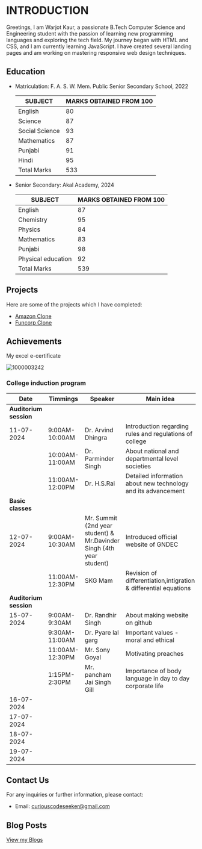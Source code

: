 # INTRODUCTION
Greetings, I am Warjot Kaur, a passionate B.Tech Computer Science and Engineering student with the passion of learning new programming languages and exploring the tech field. My journey began with HTML and CSS, and I am currently learning JavaScript. I have created several landing pages and am working on mastering responsive web design techniques.

## Education

- Matriculation: F. A. S. W. Mem. Public Senior Secondary School, 2022

  |SUBJECT|MARKS OBTAINED FROM 100|
  |-------|-----------------------|
  |English|80|
  |Science|87|
  |Social Science|93|
  |Mathematics|87|
  |Punjabi|91|
  |Hindi|95|
  |Total Marks|533| 
  
- Senior Secondary: Akal Academy, 2024

  |SUBJECT|MARKS OBTAINED FROM 100|
  |-------|-----------------------|
  |English|87|
  |Chemistry|95|
  |Physics|84|
  |Mathematics|83|
  |Punjabi|98|
  |Physical education|92|
  |Total Marks|539|

## Projects
Here are some of the projects which I have completed:
- [Amazon Clone](https://curiouscodeseeker.github.io/AmazonClone/)
- [Funcorp Clone](https://curiouscodeseeker.github.io/FuncorpClone/)

## Achievements 

My excel e-certificate 

![1000003242](https://github.com/user-attachments/assets/a98d4acb-4eba-48a9-9672-8a518be6ae6c)


### College induction program 

| Date | Timmings | Speaker | Main idea |
| -------- | --------- | -------- | -------- |
| **Auditorium session** | |  | |  |
| 11-07-2024 | 9:00AM-10:00AM | Dr. Arvind Dhingra | Introduction regarding rules and regulations of college |
|           | 10:00AM-11:00AM | Dr. Parminder Singh | About national and departmental level societies |
| | 11:00AM-12:00PM | Dr. H.S.Rai | Detailed information about new technology and its advancement |
| **Basic classes** |
| 12-07-2024 | 9:00AM-10:30AM | Mr. Summit (2nd year student) & Mr.Davinder Singh {4th year student) | Introduced official website of GNDEC |
| | 11:00AM-12:30PM | SKG Mam | Revision of differentiation,intigration & differential equations |
| **Auditorium session** |
| 15-07-2024 | 9:00AM-9:30AM | Dr. Randhir Singh | About making website on github |
| | 9:30AM-11:00AM | Dr. Pyare lal garg | Important values - moral and ethical |
| | 11:00AM-12:30PM | Mr. Sony Goyal | Motivating preaches |
| | 1:15PM-2:30PM | Mr. pancham Jai Singh Gill | Importance of body language in day to day corporate life |
| 16-07-2024 |
| 17-07-2024 |
| 18-07-2024 |
| 19-07-2024 |


## Contact Us
For any inquiries or further information, please contact:
- Email: curiouscodeseeker@gmail.com
## Blog Posts
[View my Blogs](my_experience/Post1.md)
